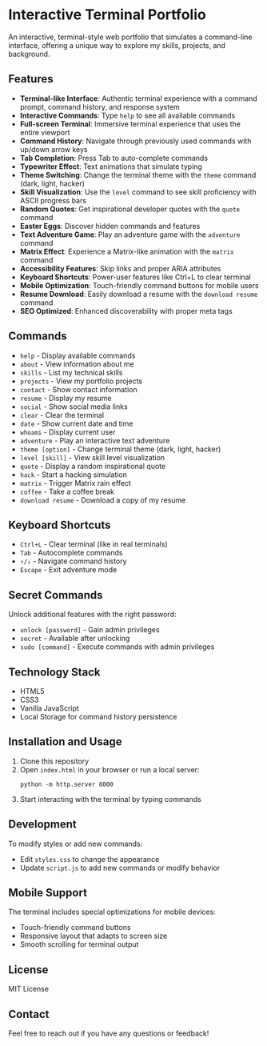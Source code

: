 # Interactive Terminal Portfolio

An interactive, terminal-style web portfolio that simulates a command-line interface, offering a unique way to explore my skills, projects, and background.

## Features

- **Terminal-like Interface**: Authentic terminal experience with a command prompt, command history, and response system
- **Interactive Commands**: Type `help` to see all available commands
- **Full-screen Terminal**: Immersive terminal experience that uses the entire viewport
- **Command History**: Navigate through previously used commands with up/down arrow keys
- **Tab Completion**: Press Tab to auto-complete commands
- **Typewriter Effect**: Text animations that simulate typing
- **Theme Switching**: Change the terminal theme with the `theme` command (dark, light, hacker)
- **Skill Visualization**: Use the `level` command to see skill proficiency with ASCII progress bars
- **Random Quotes**: Get inspirational developer quotes with the `quote` command
- **Easter Eggs**: Discover hidden commands and features
- **Text Adventure Game**: Play an adventure game with the `adventure` command
- **Matrix Effect**: Experience a Matrix-like animation with the `matrix` command
- **Accessibility Features**: Skip links and proper ARIA attributes
- **Keyboard Shortcuts**: Power-user features like Ctrl+L to clear terminal
- **Mobile Optimization**: Touch-friendly command buttons for mobile users
- **Resume Download**: Easily download a resume with the `download resume` command
- **SEO Optimized**: Enhanced discoverability with proper meta tags

## Commands

- `help` - Display available commands
- `about` - View information about me
- `skills` - List my technical skills
- `projects` - View my portfolio projects
- `contact` - Show contact information
- `resume` - Display my resume
- `social` - Show social media links
- `clear` - Clear the terminal
- `date` - Show current date and time
- `whoami` - Display current user
- `adventure` - Play an interactive text adventure
- `theme [option]` - Change terminal theme (dark, light, hacker)
- `level [skill]` - View skill level visualization
- `quote` - Display a random inspirational quote
- `hack` - Start a hacking simulation
- `matrix` - Trigger Matrix rain effect
- `coffee` - Take a coffee break
- `download resume` - Download a copy of my resume

## Keyboard Shortcuts

- `Ctrl+L` - Clear terminal (like in real terminals)
- `Tab` - Autocomplete commands
- `↑/↓` - Navigate command history
- `Escape` - Exit adventure mode

## Secret Commands

Unlock additional features with the right password:
- `unlock [password]` - Gain admin privileges
- `secret` - Available after unlocking
- `sudo [command]` - Execute commands with admin privileges

## Technology Stack

- HTML5
- CSS3
- Vanilla JavaScript
- Local Storage for command history persistence

## Installation and Usage

1. Clone this repository
2. Open `index.html` in your browser or run a local server:
   ```
   python -m http.server 8000
   ```
3. Start interacting with the terminal by typing commands

## Development

To modify styles or add new commands:
- Edit `styles.css` to change the appearance
- Update `script.js` to add new commands or modify behavior

## Mobile Support

The terminal includes special optimizations for mobile devices:
- Touch-friendly command buttons
- Responsive layout that adapts to screen size
- Smooth scrolling for terminal output

## License

MIT License

## Contact

Feel free to reach out if you have any questions or feedback! 